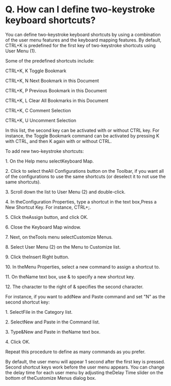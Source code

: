 # Q. How can I define two-keystroke keyboard shortcuts?

You can define two-keystroke keyboard shortcuts by using a combination of the user menu features and the keyboard mapping features. By default, CTRL+K is predefined for the first key of two-keystroke shortcuts using User Menu (1).

Some of the predefined shortcuts include:

CTRL+K, K Toggle Bookmark

CTRL+K, N Next Bookmark in this Document

CTRL+K, P Previous Bookmark in this Document

CTRL+K, L Clear All Bookmarks in this Document

CTRL+K, C Comment Selection

CTRL+K, U Uncomment Selection

In this list, the second key can be activated with or without CTRL key. For instance, the Toggle Bookmark command can be activated by pressing K with CTRL, and then K again with or without CTRL.

To add new two-keystroke shortcuts:

1\. On the Help menu selectKeyboard Map.

2\. Click to select theAll Configurations button on the Toolbar, if you want all of the configurations to use the same shortcuts (or deselect it to not use the same shortcuts).

3\. Scroll down the list to User Menu (2) and double-click.

4\. In theConfiguration Properties, type a shortcut in the text box,Press a New Shortcut Key. For instance, CTRL+;.

5\. Click theAssign button, and click OK.

6\. Close the Keyboard Map window.

7\. Next, on theTools menu selectCustomize Menus.

8\. Select User Menu (2) on the Menu to Customize list.

9\. Click theInsert Right button.

10\. In theMenu Properties, select a new command to assign a shortcut to.

11\. On theName text box, use & to specify a new shortcut key.

12\. The character to the right of & specifies the second character.

For instance, if you want to addNew and Paste command and set "N" as the second shortcut key:

1\. SelectFile in the Category list.

2\. SelectNew and Paste in the Command list.

3\. Type&New and Paste in theName text box.

4\. Click OK.

Repeat this procedure to define as many commands as you prefer.

By default, the user menu will appear 1 second after the first key is pressed. Second shortcut keys work before the user menu appears. You can change the delay time for each user menu by adjusting theDelay Time slider on the bottom of theCustomize Menus dialog box.
